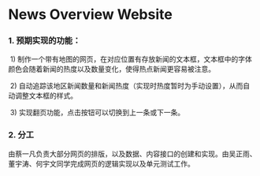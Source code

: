 # News Overview Website	

### 1. 预期实现的功能：

​	1) 制作一个带有地图的网页，在对应位置有存放新闻的文本框，文本框中的字体颜色会随着新闻的热度以及数量变化，使得热点新闻更容易被注意。

​	2)  自动追踪该地区新闻数量和新闻热度（实现时热度暂时为手动设置），从而自动调整文本框的样式。

​	3) 实现翻页功能，点击按钮可以切换到上一条或下一条。



### 2. 分工

​	由蔡一凡负责大部分网页的排版，以及数据、内容接口的创建和实现。由吴正雨、董宇涛、何宇文同学完成网页的逻辑实现以及单元测试工作。